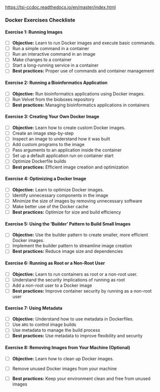 
https://tsi-ccdoc.readthedocs.io/en/master/index.html

### Docker Exercises Checkliste

#### **Exercise 1: Running Images**
- [ ] **Objective:** Learn to run Docker images and execute basic commands.
- [ ] Run a simple command in a container  
- [ ] Run an interactive command in an image  
- [ ] Make changes to a container  
- [ ] Start a long-running service in a container  
- [ ] **Best practices:** Proper use of commands and container management

#### **Exercise 2: Running a Bioinformatics Application**
- [ ] **Objective:** Run bioinformatics applications using Docker images.
- [ ] Run Velvet from the bioboxes repository  
- [ ] **Best practices:** Managing bioinformatics applications in containers

#### **Exercise 3: Creating Your Own Docker Image**
- [ ] **Objective:** Learn how to create custom Docker images.
- [ ] Create an image step-by-step  
- [ ] Inspect an image to understand how it was built  
- [ ] Add custom programs to the image  
- [ ] Pass arguments to an application inside the container  
- [ ] Set up a default application run on container start  
- [ ] Optimize Dockerfile builds  
- [ ] **Best practices:** Efficient image creation and optimization

#### **Exercise 4: Optimizing a Docker Image**
- [ ] **Objective:** Learn to optimize Docker images.
- [ ] Identify unnecessary components in the image  
- [ ] Minimize the size of images by removing unnecessary software  
- [ ] Make better use of the Docker cache  
- [ ] **Best practices:** Optimize for size and build efficiency

#### **Exercise 5: Using the ‘Builder’ Pattern to Build Small Images**
- [ ] **Objective:** Use the builder pattern to create smaller, more efficient Docker images.
- [ ] Implement the builder pattern to streamline image creation  
- [ ] **Best practices:** Reduce image size and dependencies

#### **Exercise 6: Running as Root or a Non-Root User**
- [ ] **Objective:** Learn to run containers as root or a non-root user.
- [ ] Understand the security implications of running as root  
- [ ] Add a non-root user to a Docker image  
- [ ] **Best practices:** Improve container security by running as a non-root user

#### **Exercise 7: Using Metadata**
- [ ] **Objective:** Understand how to use metadata in Dockerfiles.
- [ ] Use `ARG` to control image builds  
- [ ] Use metadata to manage the build process  
- [ ] **Best practices:** Use metadata to improve flexibility and security

#### **Exercise 8: Removing Images from Your Machine (Optional)**
- [ ] **Objective:** Learn how to clean up Docker images.
- [ ] Remove unused Docker images from your machine  
- [ ] **Best practices:** Keep your environment clean and free from unused images

